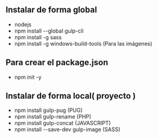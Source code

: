 ## Instalar de forma global
- nodejs
- npm install --global gulp-cli
- npm install -g sass
- npm install -g windows-build-tools (Para las imágenes)

## Para crear el package.json
- npm init -y

## Instalar de forma local( proyecto )
- npm install gulp-pug (PUG)
- npm install gulp-rename (PHP)
- npm install gulp-concat (JAVASCRIPT)
- npm install --save-dev gulp-image (SASS)
